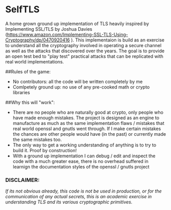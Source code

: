 # SelfTLS
A home grown ground up implementation of TLS heavily inspired by Implementing SSL/TLS by Joshua Davies (https://www.amazon.com/Implementing-SSL-TLS-Using-Cryptography/dp/0470920416 ). 
This implementaion is build as  an exercise to understand all the cryptography involved in operating a secure channel as well
as the attacks that discovered over the years. The goal is to provide an open test bed to "play test" practical attacks that can be 
replicated with real world implementations. 

##Rules of the game:
* No contributors: all the code will be written completely by me
* Comlpetely ground up: no use of any pre-cooked math or crypto libraries

##Why this will "work":
* There are no people who are naturally good at crypto, only people who have made enough mistakes. The project is designed as an engine 
to manufacture as much as the same implementation flaws / mistakes that real world openssl and gnutls went through. If I make certain mistakes the chances are other people would have (in the past) or currently made the same mistakes too. 
* The only way to get a working understanding of anything is to try to build it. Proof by construction!  
* With a ground up implementation I can debug / edit and inspect the code with a much greater ease, there is no overhead suffered in
learnign the documentation styles of the openssl / gnutls project

### DISCLAIMER: 
*If its not obvious already, this code is not be used in production, or for the communication of any actual secrets, 
this is an academic exercise in understanding TLS and its various cryptographic primitives.*

